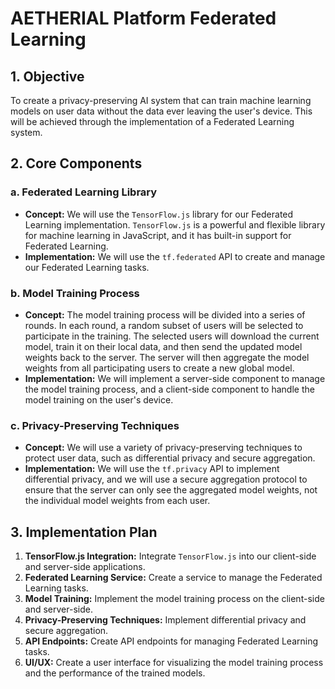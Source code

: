 # AETHERIAL Platform Federated Learning

## 1. Objective

To create a privacy-preserving AI system that can train machine learning models on user data without the data ever leaving the user's device. This will be achieved through the implementation of a Federated Learning system.

## 2. Core Components

### a. Federated Learning Library

- **Concept:** We will use the `TensorFlow.js` library for our Federated Learning implementation. `TensorFlow.js` is a powerful and flexible library for machine learning in JavaScript, and it has built-in support for Federated Learning.
- **Implementation:** We will use the `tf.federated` API to create and manage our Federated Learning tasks.

### b. Model Training Process

- **Concept:** The model training process will be divided into a series of rounds. In each round, a random subset of users will be selected to participate in the training. The selected users will download the current model, train it on their local data, and then send the updated model weights back to the server. The server will then aggregate the model weights from all participating users to create a new global model.
- **Implementation:** We will implement a server-side component to manage the model training process, and a client-side component to handle the model training on the user's device.

### c. Privacy-Preserving Techniques

- **Concept:** We will use a variety of privacy-preserving techniques to protect user data, such as differential privacy and secure aggregation.
- **Implementation:** We will use the `tf.privacy` API to implement differential privacy, and we will use a secure aggregation protocol to ensure that the server can only see the aggregated model weights, not the individual model weights from each user.

## 3. Implementation Plan

1.  **TensorFlow.js Integration:** Integrate `TensorFlow.js` into our client-side and server-side applications.
2.  **Federated Learning Service:** Create a service to manage the Federated Learning tasks.
3.  **Model Training:** Implement the model training process on the client-side and server-side.
4.  **Privacy-Preserving Techniques:** Implement differential privacy and secure aggregation.
5.  **API Endpoints:** Create API endpoints for managing Federated Learning tasks.
6.  **UI/UX:** Create a user interface for visualizing the model training process and the performance of the trained models.

